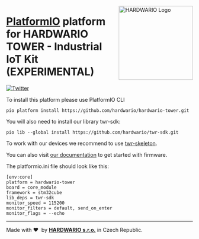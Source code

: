 <a href="https://www.hardwario.com/"><img src="https://www.hardwario.com/ci/assets/hw-logo.svg" width="200" alt="HARDWARIO Logo" align="right"></a>

# [PlatformIO](https://platformio.org) platform for HARDWARIO TOWER - Industrial IoT Kit (EXPERIMENTAL)

[![Twitter](https://img.shields.io/twitter/follow/hardwario_en.svg?style=social&label=Follow)](https://twitter.com/hardwario_en)

To install this platform please use PlatformIO CLI

``pio platform install https://github.com/hardwario/hardwario-tower.git``

You will also need to install our library twr-sdk:

``pio lib --global install https://github.com/hardwario/twr-sdk.git``

To work with our devices we recommend to use [twr-skeleton](https://github.com/hardwario/twr-skeleton).

You can also visit [our documentation](https://tower.hardwario.com/en/latest/firmware/basic-overview/) to get started with firmware.

The platformio.ini file should look like this:
```
[env:core]
platform = hardwario-tower
board = core_module
framework = stm32cube
lib_deps = twr-sdk
monitor_speed = 115200
monitor_filters = default, send_on_enter
monitor_flags = --echo
```

---

Made with &#x2764;&nbsp; by [**HARDWARIO s.r.o.**](https://www.hardwario.com) in Czech Republic.
